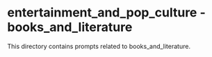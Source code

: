 # entertainment_and_pop_culture - books_and_literature

This directory contains prompts related to books_and_literature.